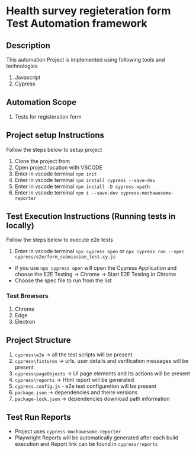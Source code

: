 # Health survey regieteration form Test Automation framework
 
## Description 
This automation Project is implemented using following tools and technologies
1. Javascript
2. Cypress
 
## Automation Scope
1. Tests for registeration form

## Project setup Instructions 
 
Follow the steps below to setup project
 
1. Clone the project from
2. Open project location with VSCODE
3. Enter in vscode terminal `npm init`
3. Enter in vscode terminal `npm install cypress --save-dev`
4. Enter in vscode terminal `npm install -D cypress-xpath`
5. Enter in vscode terminal `npm i --save-dev cypress-mochawesome-reporter` 
 
## Test Execution Instructions (Running tests in locally)
 
Follow the steps below to execute e2e tests
 
1. Enter in vscode terminal `npx cypress open` or `npx cypress run --spec cypress/e2e/form_submission_test.cy.js` 
 - if you use `npx cypress open` will open the Cypress Application and choose the E2E Testing -> Chrome -> Start E2E Testing in Chrome 
 - Choose the spec file to run from the list 

 
### Test Browsers
1. Chrome
2. Edge
3. Electron
 
## Project Structure
1. `cypress\e2e` -> all the test scripts will be present
2. `cypress\fixtures` -> urls, user details and verification messages will be present 
3. `cypress\pageObjects` -> UI page elements and its actions will be present
4. `cypress\reports` -> Html report will be generated 
5. `cypress.config.js` - e2e test configuretion will be present
6. `package.json` -> dependencies and theire versions
7. `package-lock.json` -> dependencies download path information

## Test Run Reports 
- Project uses `cypress-mochawesome-reporter`
- Playwright Reports will be automatically generated after each build execution and Report link can be found in `cypress/reports`